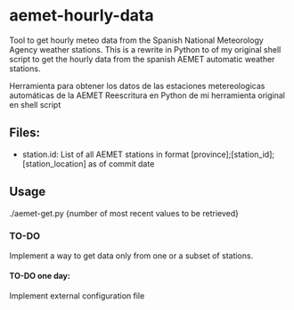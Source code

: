 # aemet-hourly-data
Tool to get hourly meteo data from the Spanish National Meteorology Agency weather stations.
This is a rewrite in Python to of my original shell script to get the hourly data from the spanish AEMET automatic weather stations. 

Herramienta para obtener los datos de las estaciones metereologicas automáticas de la AEMET
Reescritura en Python de mi herramienta original en shell script

## Files:

* station.id: List of all AEMET stations in format [province];[station_id];[station_location] as of commit date

## Usage

./aemet-get.py {number of most recent values to be retrieved}

### TO-DO

Implement a way to get data only from one or a subset of stations. 

#### TO-DO one day: 

Implement external configuration file

